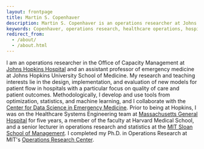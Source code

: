 ```yaml
---
layout: frontpage
title: Martin S. Copenhaver
description: Martin S. Copenhaver is an operations researcher at Johns Hopkins Hospital
keywords: Copenhaver, operations research, healthcare operations, hospital operations management, healthcare delivery
redirect_from: 
  - /about/
  - /about.html
---
```


I am an operations researcher in the Office of Capacity Management at [Johns Hopkins Hospital](https://www.hopkinsmedicine.org/the-johns-hopkins-hospital) and an assistant professor of emergency medicine at Johns Hopkins University School of Medicine. My research and teaching interests lie in the design, implementation, and evaluation of new models for patient flow in hospitals with a particular focus on quality of care and patient outcomes. Methodologically, I develop and use tools from optimization, statistics, and machine learning, and I collaborate with the [Center for Data Science in Emergency Medicine](https://cdem.jh.edu). Prior to being at Hopkins, I was on the Healthcare Systems Engineering team at [Massachusetts General Hospital](http://www.massgeneral.org/) for five years, a member of the faculty at Harvard Medical School, and a senior lecturer in operations research and statistics at the [MIT Sloan School of Management](http://sloan.mit.edu/). I completed my Ph.D. in Operations Research at MIT's [Operations Research Center](http://orc.mit.edu/).
